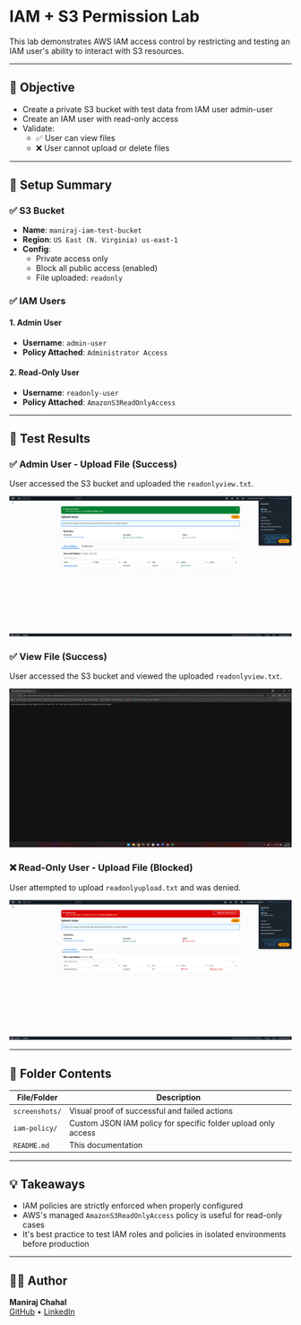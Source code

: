 # IAM + S3 Permission Lab

This lab demonstrates AWS IAM access control by restricting and testing an IAM user's ability to interact with S3 resources.

---

## 🔐 Objective

- Create a private S3 bucket with test data from IAM user admin-user
- Create an IAM user with read-only access
- Validate:
  - ✅ User can view files
  - ❌ User cannot upload or delete files

---

## 🧪 Setup Summary

### ✅ S3 Bucket
- **Name**: `maniraj-iam-test-bucket`
- **Region**: `US East (N. Virginia) us-east-1`
- **Config**:
  - Private access only
  - Block all public access (enabled)
  - File uploaded: `readonly`

### ✅ IAM Users
#### 1. Admin User
- **Username**: `admin-user`
- **Policy Attached**: `Administrator Access`
#### 2. Read-Only User
- **Username**: `readonly-user`
- **Policy Attached**: `AmazonS3ReadOnlyAccess`

---

## 🧪 Test Results

### ✅ Admin User - Upload File (Success)
User accessed the S3 bucket and uploaded the `readonlyview.txt`.

![Can View](screenshots/admin-user_successful_upload.png)

### ✅ View File (Success)
User accessed the S3 bucket and viewed the uploaded `readonlyview.txt`.

![Can View](screenshots/readonly-user_successful_view.png)

### ❌ Read-Only User - Upload File (Blocked)
User attempted to upload `readonlyupload.txt` and was denied.

![Denied Upload](screenshots/readonly-user_unsuccessful_upload.png)

---

## 📂 Folder Contents

| File/Folder | Description |
|-------------|-------------|
| `screenshots/` | Visual proof of successful and failed actions |
| `iam-policy/` | Custom JSON IAM policy for specific folder upload only access |
| `README.md` | This documentation |

---

## 💡 Takeaways

- IAM policies are strictly enforced when properly configured
- AWS's managed `AmazonS3ReadOnlyAccess` policy is useful for read-only cases
- It's best practice to test IAM roles and policies in isolated environments before production

---

## 🧑‍💻 Author

**Maniraj Chahal**  
[GitHub](https://github.com/manirajchahal) • [LinkedIn](https://www.linkedin.com/in/manirajchahal)
